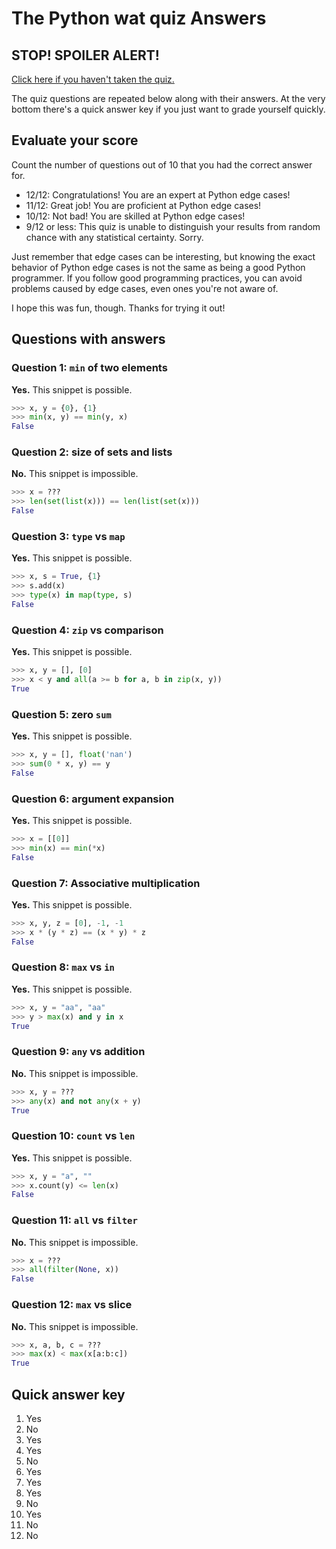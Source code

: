 # The Python wat quiz Answers

## STOP! SPOILER ALERT!

[Click here if you haven't taken the quiz.](https://github.com/cosmologicon/pywat/blob/master/quiz.md)

The quiz questions are repeated below along with their answers. At the very bottom there's a quick answer key if you just want to grade yourself quickly.

## Evaluate your score

Count the number of questions out of 10 that you had the correct answer for.

* 12/12: Congratulations! You are an expert at Python edge cases!
* 11/12: Great job! You are proficient at Python edge cases!
* 10/12: Not bad! You are skilled at Python edge cases!
* 9/12 or less: This quiz is unable to distinguish your results from random chance with any statistical certainty. Sorry.

Just remember that edge cases can be interesting, but knowing the exact behavior of Python edge cases is not the same as being a good Python programmer. If you follow good programming practices, you can avoid problems caused by edge cases, even ones you're not aware of.

I hope this was fun, though. Thanks for trying it out!

## Questions with answers

### Question 1: `min` of two elements

**Yes.** This snippet is possible.

```python
>>> x, y = {0}, {1}
>>> min(x, y) == min(y, x)
False
```

### Question 2: size of sets and lists

**No.** This snippet is impossible.

```python
>>> x = ???
>>> len(set(list(x))) == len(list(set(x)))
False
```


### Question 3: `type` vs `map`

**Yes.** This snippet is possible.

```python
>>> x, s = True, {1}
>>> s.add(x)
>>> type(x) in map(type, s)
False
```

### Question 4: `zip` vs comparison

**Yes.** This snippet is possible.

```python
>>> x, y = [], [0]
>>> x < y and all(a >= b for a, b in zip(x, y))
True
```

### Question 5: zero `sum`

**Yes.** This snippet is possible.

```python
>>> x, y = [], float('nan')
>>> sum(0 * x, y) == y
False
```

### Question 6: argument expansion

**Yes.** This snippet is possible.

```python
>>> x = [[0]]
>>> min(x) == min(*x)
False
```

### Question 7: Associative multiplication

**Yes.** This snippet is possible.

```python
>>> x, y, z = [0], -1, -1
>>> x * (y * z) == (x * y) * z
False
```

### Question 8: `max` vs `in`

**Yes.** This snippet is possible.

```python
>>> x, y = "aa", "aa"
>>> y > max(x) and y in x
True
```

### Question 9: `any` vs addition

**No.** This snippet is impossible.

```python
>>> x, y = ???
>>> any(x) and not any(x + y)
True
```

### Question 10: `count` vs `len`

**Yes.** This snippet is possible.

```python
>>> x, y = "a", ""
>>> x.count(y) <= len(x)
False
```

### Question 11: `all` vs `filter`

**No.** This snippet is impossible.

```python
>>> x = ???
>>> all(filter(None, x))
False
```

### Question 12: `max` vs slice

**No.** This snippet is impossible.

```python
>>> x, a, b, c = ???
>>> max(x) < max(x[a:b:c])
True
```

## Quick answer key

1. Yes
2. No
3. Yes
4. Yes
5. No
6. Yes
7. Yes
8. Yes
9. No
10. Yes
11. No
12. No

